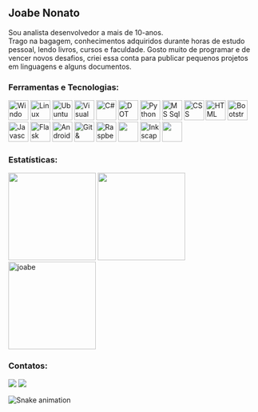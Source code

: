 ## Joabe Nonato
Sou analista desenvolvedor a mais de 10-anos. <br>
Trago na bagagem, conhecimentos adquiridos durante horas de estudo pessoal, lendo livros, cursos e faculdade.
Gosto muito de programar e de vencer novos desafios, criei essa conta para publicar pequenos projetos em linguagens e alguns documentos.

### Ferramentas e Tecnologias:
<div style="display: inline_block;" >
<img title="Windows" alt="Windows" src="https://cdn.jsdelivr.net/gh/devicons/devicon/icons/windows8/windows8-original.svg" width="40" height="40" />
<img title="Linux" alt="Linux" src="https://cdn.jsdelivr.net/gh/devicons/devicon/icons/linux/linux-original.svg" width="40" height="40" />               
<img title="Ubuntu" alt="Ubuntu" src="https://cdn.jsdelivr.net/gh/devicons/devicon/icons/ubuntu/ubuntu-plain.svg" width="40" height="40" />
<img title="Visual Studio & Visual Code" alt="Visual Studio & Visual Code" src="https://cdn.jsdelivr.net/gh/devicons/devicon/icons/vscode/vscode-original.svg" width="40" height="40" />
<img title="C#" alt="C#" src="https://cdn.jsdelivr.net/gh/devicons/devicon/icons/csharp/csharp-original.svg" width="40" height="40" />
<img title="DOT NET" alt="DOT NET" src="https://cdn.jsdelivr.net/gh/devicons/devicon/icons/dot-net/dot-net-plain-wordmark.svg" width="40" height="40" />
<img title="Python" alt="Python" src="https://cdn.jsdelivr.net/gh/devicons/devicon/icons/python/python-original.svg" width="40" height="40" />             
<img title="MS Sql Server" alt="MS Sql Server" src="https://cdn.jsdelivr.net/gh/devicons/devicon/icons/microsoftsqlserver/microsoftsqlserver-plain.svg" width="40" height="40" />
<img title="CSS" alt="CSS" src="https://cdn.jsdelivr.net/gh/devicons/devicon/icons/css3/css3-original.svg" width="40" height="40" />     
<img title="HTML" alt="HTML" src="https://cdn.jsdelivr.net/gh/devicons/devicon/icons/html5/html5-original.svg" width="40" height="40" />          
<img title="Bootstrap" alt="Bootstrap" src="https://cdn.jsdelivr.net/gh/devicons/devicon/icons/bootstrap/bootstrap-original.svg" width="40" height="40"  />
<img title="Javascript" alt="Javascript" src="https://cdn.jsdelivr.net/gh/devicons/devicon/icons/javascript/javascript-original.svg" width="40" height="40" />
<img title="Flask" alt="Flask" src="https://cdn.jsdelivr.net/gh/devicons/devicon/icons/flask/flask-original.svg" width="40" height="40" />
<img title="Android" alt="Android" src="https://cdn.jsdelivr.net/gh/devicons/devicon/icons/android/android-original.svg" width="40" height="40"  />
<img title="Git & GitHub" alt="Git & GitHub" src="https://cdn.jsdelivr.net/gh/devicons/devicon/icons/git/git-original.svg"  width="40" height="40" />
<img title="RaspberryPi" alt="RaspberryPi" src="https://cdn.jsdelivr.net/gh/devicons/devicon/icons/raspberrypi/raspberrypi-original.svg" width="40" height="40" />
<img title="Arduino" alt="" src="https://cdn.jsdelivr.net/gh/devicons/devicon/icons/arduino/arduino-original.svg" width="40" height="40" />
<img title="Inkscape" alt="Inkscape" src="https://cdn.jsdelivr.net/gh/devicons/devicon/icons/inkscape/inkscape-original.svg" width="40" height="40" />      <img title="Blender" alt="" src="https://cdn.jsdelivr.net/gh/devicons/devicon/icons/blender/blender-original.svg" width="40" height="40" />

</div>     

### Estatísticas:
<div style="display: inline_block">
<img height="175em" src="https://github-readme-stats.vercel.app/api/top-langs/?username=joabe-nonato&layout=compact&langs_count=7&theme=dracula"/>
<img height="175em" src="https://github-readme-stats.vercel.app/api?username=joabe-nonato&show_icons=true&theme=dracula&include_all_commits=true&count_private=true"/>
<a href="https://github.com/joabe-nonato">
<img height="175em" title="joabe" src="https://github.com/joabe-nonato/joabe-nonato/blob/main/avatar.jpg" /></a>
</div>

### Contatos:
<div>
<a href = "mailto:joabe07@gmail.com"><img src="https://img.shields.io/badge/Gmail-D14836?style=for-the-badge&logo=gmail&logoColor=white" target="_blank"></a>
<a href="https://www.linkedin.com/in/joabe-nonato" target="_blank"><img src="https://img.shields.io/badge/-LinkedIn-%230077B5?style=for-the-badge&logo=linkedin&logoColor=white" target="_blank"></a>   
</div>

![Snake animation](https://github.com/joabe-nonato/joabe-nonato/blob/output/github-contribution-grid-snake.svg)

